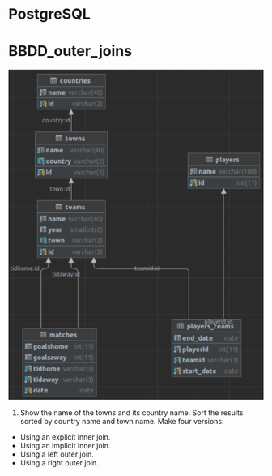 # PostgreSQL


# BBDD_outer_joins

![](https://github.com/zazi479/-PostgreSQL/blob/054b0cfa57bd9e839ee6c5712184f1b6634c9d8b/mapa%20bases%20postgre.png)


1. Show the name of the towns and its country name. Sort the results sorted by country name and town name. Make four versions:
- Using an explicit inner join.
- Using an implicit inner join.
- Using a left outer join.
- Using a right outer join.
